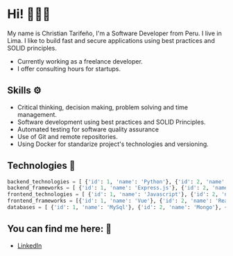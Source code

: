 # Hi! 🧑🏻👋

My name is Christian Tarifeño, I'm a Software Developer from Peru. I live in Lima. I like to build fast and secure applications using best practices and SOLID principles.

* Currently working as a freelance developer.
* I offer consulting hours for startups.

## Skills ⚙️

* Critical thinking, decision making, problem solving and time management.
* Software development using best practices and SOLID Principles.
* Automated testing for software quality assurance
* Use of Git and remote repositories.
* Using Docker for standarize project's technologies and versioning.

## Technologies 🧰

```python
backend_technologies = [ {'id': 1, 'name': 'Python'}, {'id': 2, 'name': 'Typescript'} ]
backend_frameworks = [ {'id': 1, 'name': 'Express.js'}, {'id': 2, 'name': 'Django'}, {'id': 2, 'name': 'Flask'}, {'id': 2, 'name': 'FastAPI'} ]
frontend_technologies = [ {'id': 1, 'name': 'Javascript'}, {'id': 2, 'name': 'CSS'} ]
frontend_frameworks = [{'id': 1, 'name': 'Vue'}, {'id': 2, 'name': 'React'} ]
databases = [ {'id': 1, 'name': 'MySql'}, {'id': 2, 'name': 'Mongo'}, {'id': 3, 'name': 'Postgres'} ]
```

## You can find me here: 🏢
- [LinkedIn](https://www.linkedin.com/in/christian-gerson-tarife%C3%B1o-ramirez-748109252/)
